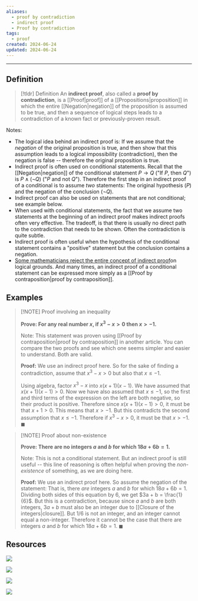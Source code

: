 ```yaml
---
aliases:
  - proof by contradiction
  - indirect proof
  - Proof by contradiction
tags:
  - proof
created: 2024-06-24
updated: 2024-06-24
---
```

---
## Definition 

> [!tldr] Definition
> An **indirect proof**, also called a **proof by contradiction**, is a [[Proof|proof]] of a [[Propositions|proposition]] in which the entire [[Negation|negation]] of the proposition is assumed to be true, and then a sequence of logical steps leads to a contradiction of a known fact or previously-proven result. 

Notes: 
- The logical idea behind an indirect proof is: If we assume that the *negation* of the original proposition is true, and then show that this assumption leads to a logical impossibility (contradiction), then the negation is false -- therefore the original proposition is true.
- Indirect proof is often used on conditional statements. Recall that the [[Negation|negation]] of the conditional statement $P \rightarrow Q$ ("If $P$, then $Q$") is $P \wedge (\neg Q)$ ("$P$ and not $Q$"). Therefore the first step in an indirect proof of a conditional is to assume *two* statements: The original hypothesis ($P$) and the negation of the conclusion ($\neg Q$). 
- Indirect proof can also be used on statements that are not conditional; see example below. 
- When used with conditional statements, the fact that we assume two statements at the beginning of an indirect proof makes indirect proofs often very effective. The tradeoff, is that there is usually no direct path to the contradiction that needs to be shown. Often the contradiction is quite subtle. 
- Indirect proof is often useful when the hypothesis of the conditional statement contains a "positive" statement but the conclusion contains a negation. 
- [Some mathematicians reject the entire concept of indirect proof](https://math.stackexchange.com/questions/111878/why-is-it-considered-unlikely-that-there-could-be-a-contradiction-in-zf-zfc)on logical grounds. And many times, an indirect proof of a conditional statement can be expressed more simply as a [[Proof by contraposition|proof by contraposition]]. 

## Examples

> [!NOTE] Proof involving an inequality
> 
> **Prove: For any real number $x$, if $x^3 - x > 0$ then $x > -1$.**
> 
> Note: This statement was proven using [[Proof by contraposition|proof by contraposition]] in another article. You can compare the two proofs and see which one seems simpler and easier to understand. Both are valid. 
> 
> **Proof:** We use an indirect proof here. So for the sake of finding a contradiction, assume that $x^3 - x > 0$ but also that $x \leq -1$. 
> 
> Using algebra, factor $x^3 - x$ into $x(x+1)(x-1)$. We have assumed that $x(x+1)(x-1) > 0$. Now we have also assumed that $x \leq -1$, so the first and third terms of the expression on the left are both negative, so their product is positive. Therefore since $x(x+1)(x-1) > 0$, it must be that $x + 1 > 0$. This means that $x > -1$. But this contradicts the second assumption that $x \leq -1$. Therefore if $x^3 -x > 0$, it must be that $x > -1$. ◼


> [!NOTE] Proof about non-existence
> 
> **Prove: There are no integers $a$ and $b$ for which $18a + 6b = 1$.** 
> 
> Note: This is not a conditional statement. But an indirect proof is still useful -- this line of reasoning is often helpful when proving the *non-existence* of something, as we are doing here. 
> 
> **Proof:** We use an indirect proof here. So assume the negation of the statement: That is, there *are* integers $a$ and $b$ for which $18a + 6b = 1$. Dividing both sides of this equation by $6$, we get $3a + b = \frac{1}{6}$. But this is a contradiction, because since $a$ and $b$ are both integers, $3a + b$ must also be an integer due to [[Closure of the integers|closure]]. But $1/6$ is not an integer, and an integer cannot equal a non-integer. Therefore it cannot be the case that there are integers $a$ and $b$ for which $18a + 6b = 1$. ◼

## Resources 

![](https://www.youtube.com/watch?v=YUL6HMJmTM4&list=PL2419488168AE7001&index=39&pp=iAQB)

![](https://www.youtube.com/watch?v=cpongofEZ8I&list=PL2419488168AE7001&index=40&pp=iAQB)

![](https://www.youtube.com/watch?v=Ae7-oKiCxPQ&list=PL2419488168AE7001&index=41&pp=iAQB)

![](https://www.youtube.com/watch?v=chgyoQJVDFw&list=PL2419488168AE7001&index=42&pp=iAQB)